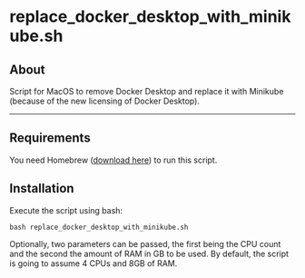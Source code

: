 # replace_docker_desktop_with_minikube.sh

## About

Script for MacOS to remove Docker Desktop and replace it with Minikube (because of the new licensing of Docker Desktop).

---

## Requirements

You need Homebrew ([download here](https://brew.sh/)) to run this script.

## Installation

Execute the script using bash:
```
bash replace_docker_desktop_with_minikube.sh
```

Optionally, two parameters can be passed, the first being the CPU count and the second the amount of RAM in GB to be used. By default, the script is going to assume 4 CPUs and 8GB of RAM.
